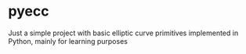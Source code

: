 pyecc
=====
Just a simple project with basic elliptic curve primitives implemented in Python, mainly for learning purposes
